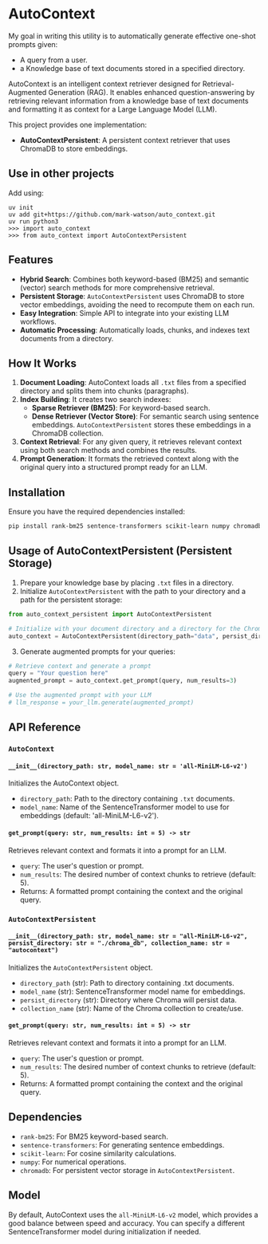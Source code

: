# AutoContext

My goal in writing this utility is to automatically generate effective one-shot prompts given:
- A query from a user.
- a Knowledge base of text documents stored in a specified directory.

AutoContext is an intelligent context retriever designed for Retrieval-Augmented Generation (RAG). It enables enhanced question-answering by retrieving relevant information from a knowledge base of text documents and formatting it as context for a Large Language Model (LLM).

This project provides one implementation:
- **AutoContextPersistent**: A persistent context retriever that uses ChromaDB to store embeddings.

## Use in other projects

Add using:

    uv init
    uv add git+https://github.com/mark-watson/auto_context.git 
    uv run python3
    >>> import auto_context
    >>> from auto_context import AutoContextPersistent

    
## Features

- **Hybrid Search**: Combines both keyword-based (BM25) and semantic (vector) search methods for more comprehensive retrieval.
- **Persistent Storage**: `AutoContextPersistent` uses ChromaDB to store vector embeddings, avoiding the need to recompute them on each run.
- **Easy Integration**: Simple API to integrate into your existing LLM workflows.
- **Automatic Processing**: Automatically loads, chunks, and indexes text documents from a directory.

## How It Works

1. **Document Loading**: AutoContext loads all `.txt` files from a specified directory and splits them into chunks (paragraphs).
2. **Index Building**: It creates two search indexes:
   - **Sparse Retriever (BM25)**: For keyword-based search.
   - **Dense Retriever (Vector Store)**: For semantic search using sentence embeddings. `AutoContextPersistent` stores these embeddings in a ChromaDB collection.
3. **Context Retrieval**: For any given query, it retrieves relevant context using both search methods and combines the results.
4. **Prompt Generation**: It formats the retrieved context along with the original query into a structured prompt ready for an LLM.

## Installation

Ensure you have the required dependencies installed:

```bash
pip install rank-bm25 sentence-transformers scikit-learn numpy chromadb
```

## Usage of AutoContextPersistent (Persistent Storage)

1. Prepare your knowledge base by placing `.txt` files in a directory.
2. Initialize `AutoContextPersistent` with the path to your directory and a path for the persistent storage:

```python
from auto_context_persistent import AutoContextPersistent

# Initialize with your document directory and a directory for the ChromaDB database
auto_context = AutoContextPersistent(directory_path="data", persist_directory="./chroma_db")
```

3. Generate augmented prompts for your queries:

```python
# Retrieve context and generate a prompt
query = "Your question here"
augmented_prompt = auto_context.get_prompt(query, num_results=3)

# Use the augmented prompt with your LLM
# llm_response = your_llm.generate(augmented_prompt)
```

## API Reference

### `AutoContext`

#### `__init__(directory_path: str, model_name: str = 'all-MiniLM-L6-v2')`

Initializes the AutoContext object.

- `directory_path`: Path to the directory containing `.txt` documents.
- `model_name`: Name of the SentenceTransformer model to use for embeddings (default: 'all-MiniLM-L6-v2').

#### `get_prompt(query: str, num_results: int = 5) -> str`

Retrieves relevant context and formats it into a prompt for an LLM.

- `query`: The user's question or prompt.
- `num_results`: The desired number of context chunks to retrieve (default: 5).
- Returns: A formatted prompt containing the context and the original query.

### `AutoContextPersistent`

#### `__init__(directory_path: str, model_name: str = "all-MiniLM-L6-v2", persist_directory: str = "./chroma_db", collection_name: str = "autocontext")`

Initializes the `AutoContextPersistent` object.

- `directory_path` (str): Path to directory containing .txt documents.
- `model_name` (str): SentenceTransformer model name for embeddings.
- `persist_directory` (str): Directory where Chroma will persist data.
- `collection_name` (str): Name of the Chroma collection to create/use.

#### `get_prompt(query: str, num_results: int = 5) -> str`

Retrieves relevant context and formats it into a prompt for an LLM.

- `query`: The user's question or prompt.
- `num_results`: The desired number of context chunks to retrieve (default: 5).
- Returns: A formatted prompt containing the context and the original query.


## Dependencies

- `rank-bm25`: For BM25 keyword-based search.
- `sentence-transformers`: For generating sentence embeddings.
- `scikit-learn`: For cosine similarity calculations.
- `numpy`: For numerical operations.
- `chromadb`: For persistent vector storage in `AutoContextPersistent`.

## Model

By default, AutoContext uses the `all-MiniLM-L6-v2` model, which provides a good balance between speed and accuracy. You can specify a different SentenceTransformer model during initialization if needed.
